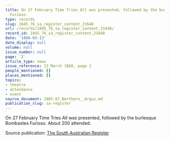 ```yaml
---
title: On 27 February Time Tries All was presented, followed by the burlesque Bombastes
  Furioso.
type: records
slug: 1845_76_sa_register_content_21648
url: /records/1845_76_sa_register_content_21648/
record_id: 1845_76_sa_register_content_21648
date: '1868-03-13'
date_display: null
volume: null
issue_number: null
page: '2'
article_type: news
issue_reference: 13 March 1868, page 2
people_mentioned: []
places_mentioned: []
topics:
- theatre
- attendance
- event
source_document: 1985-87_Northern__Argus.md
publication_slug: sa-register
---
```


On 27 February Time Tries All was presented, followed by the burlesque Bombastes Furioso.  About 200 attended.

Source publication: [The South Australian Register](/publications/sa-register/)
